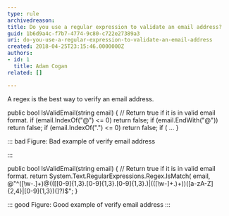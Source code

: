 ```yaml
---
type: rule
archivedreason: 
title: Do you use a regular expression to validate an email address?
guid: 1b6d9a4c-f7b7-4774-9c80-c722e27389a3
uri: do-you-use-a-regular-expression-to-validate-an-email-address
created: 2018-04-25T23:15:46.0000000Z
authors:
- id: 1
  title: Adam Cogan
related: []

---
```


A regex is the best way to verify an email address.

<!--endintro-->

public bool IsValidEmail(string email)
{
 // Return true if it is in valid email format.
 if (email.IndexOf("@") &lt;= 0) return false; 
 if (email.EndWith("@")) return false; 
 if (email.IndexOf(".") &lt;= 0) return false; 
 if ( ... 
}


::: bad
Figure: Bad example of verify email address

:::


public bool IsValidEmail(string email) 
{ 
 // Return true if it is in valid email format.
 return System.Text.RegularExpressions.Regex.IsMatch( email, 
 @"^([\w-\.]+)@(([[0-9]{1,3}\.[0-9]{1,3}\.[0-9]{1,3}\.)|(([\w-]+\.)+))([a-zA-Z]{2,4}|[0-9]{1,3})(\]?)$";
}


::: good
Figure: Good example of verify email address
:::
